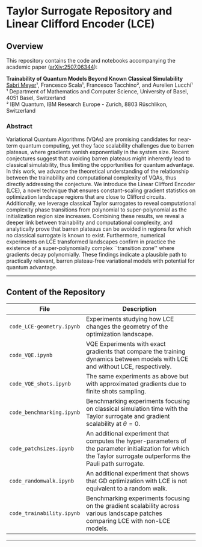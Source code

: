 # Taylor Surrogate Repository and Linear Clifford Encoder (LCE)

## Overview

This repository contains the code and notebooks accompanying the academic paper ([arXiv:2507.06344](https://arxiv.org/abs/2507.06344)):

**Trainability of Quantum Models Beyond Known Classical Simulability**  
<u>Sabri Meyer</u>¹, Francesco Scala¹, Francesco Tacchino², and Aurelien Lucchi¹  <br>
¹ Department of Mathematics and Computer Science, University of Basel, 4051 Basel, Switzerland <br>
² IBM Quantum, IBM Research Europe - Zurich, 8803 Rüschlikon, Switzerland

### Abstract
Variational Quantum Algorithms (VQAs) are promising candidates for near-term quantum computing, yet they face scalability challenges due to barren plateaus, where gradients vanish exponentially in the system size. Recent conjectures suggest that avoiding barren plateaus might inherently lead to classical simulability, thus limiting the opportunities for quantum advantage. In this work, we advance the theoretical understanding of the relationship between the trainability and computational complexity of VQAs, thus directly addressing the conjecture. We introduce the Linear Clifford Encoder (LCE), a novel technique that ensures constant-scaling gradient statistics on optimization landscape regions that are close to Clifford circuits. Additionally, we leverage classical Taylor surrogates to reveal computational complexity phase transitions from polynomial to super-polynomial as the initialization region size increases. Combining these results, we reveal a deeper link between trainability and computational complexity, and analytically prove that barren plateaus can be avoided in regions for which no classical surrogate is known to exist. Furthermore, numerical experiments on LCE transformed landscapes confirm in practice the existence of a super-polynomially complex ``transition zone'' where gradients decay polynomially. These findings indicate a plausible path to practically relevant, barren plateau-free variational models with potential for quantum advantage.

---

## Content of the Repository

| File | Description |
|------|--------------|
| `code_LCE-geometry.ipynb` | Experiments studying how LCE changes the geometry of the optimization landscape. |
| `code_VQE.ipynb` | VQE Experiments with exact gradients that compare the training dynamics between models with LCE and without LCE, respectively. |
| `code_VQE_shots.ipynb` | The same experiments as above but with approximated gradients due to finite shots sampling. |
| `code_benchmarking.ipynb` | Benchmarking experiments focusing on classical simulation time with the Taylor surrogate and gradient scalability at $\theta=0$. |
| `code_patchsizes.ipynb` | An additional experiment that computes the hyper-parameters of the parameter initialization for which the Taylor surrogate outperforms the Pauli path surrogate. |
| `code_randomwalk.ipynb` | An additional experiment that shows that GD optimization with LCE is not equivalent to a random walk. |
| `code_trainability.ipynb` | Benchmarking experiments focusing on the gradient scalability across various landscape patches comparing LCE with non-LCE models. |

---
